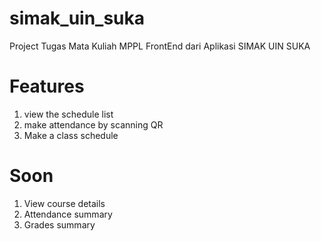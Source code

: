# simak_uin_suka

Project Tugas Mata Kuliah MPPL
FrontEnd dari Aplikasi SIMAK UIN SUKA

# Features
1. view the schedule list
2. make attendance by scanning QR
3. Make a class schedule

# Soon
1. View course details
2. Attendance summary
3. Grades summary
